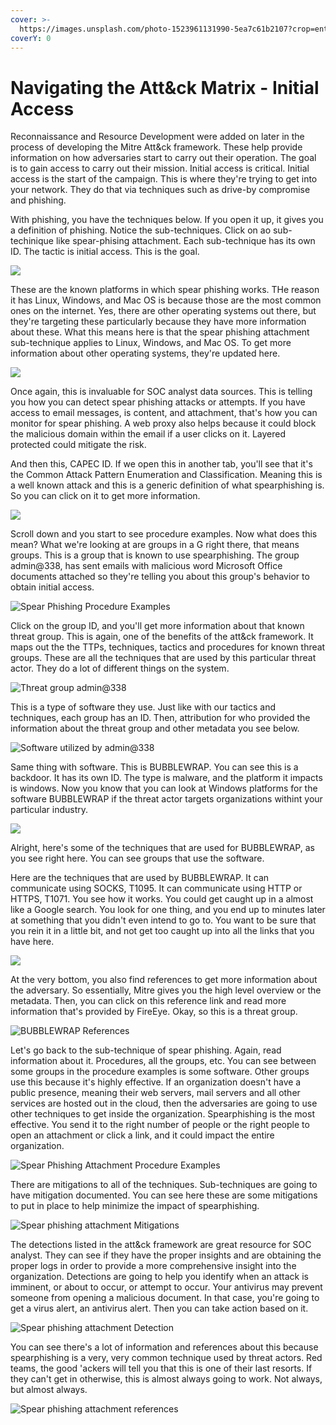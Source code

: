 ```yaml
---
cover: >-
  https://images.unsplash.com/photo-1523961131990-5ea7c61b2107?crop=entropy&cs=srgb&fm=jpg&ixid=MnwxOTcwMjR8MHwxfHNlYXJjaHw2fHx0ZWNofGVufDB8fHx8MTY0NjU5NDQzNA&ixlib=rb-1.2.1&q=85
coverY: 0
---
```


# Navigating the Att\&ck Matrix - Initial Access

Reconnaissance and Resource Development were added on later in the process of developing the Mitre Att\&ck framework. These help provide information on how adversaries start to carry out their operation.&#x20;  The goal is to gain access to carry out their mission. Initial access is critical. Initial access is the start of the campaign. This is where they're trying to get into your network. They do that via techniques such as drive-by compromise and phishing.

With phishing, you have the techniques below. If you open it up, it gives you a definition of phishing. Notice the sub-techniques. Click on ao sub-techinique like spear-phising attachment. Each sub-technique has its own ID. The tactic is initial access. This is the goal.&#x20;

![](../../.gitbook/assets/phishing.PNG)

These are the known platforms in which spear phishing works. THe reason it has Linux, Windows, and Mac OS is because those are the most common ones on the internet. Yes, there are other operating systems out there, but they're targeting these particularly because they have more information about these. What this means here is that the spear phishing attachment sub-technique applies to Linux, Windows, and Mac OS. To get more information about other operating systems, they're updated here.

![](../../.gitbook/assets/platforms.PNG)

Once again, this is invaluable for SOC analyst data sources. This is telling you how you can detect spear phishing attacks or attempts. If you have access to email messages, is content, and attachment, that's how you can monitor for spear phishing.  A web proxy also helps because it could block the malicious domain within the email if a user clicks on it.  Layered protected could mitigate the risk.&#x20;

And then this, CAPEC ID. If we open this in another tab, you'll see that it's the Common Attack Pattern Enumeration and Classification. Meaning this is a well known attack and this is a generic definition of what spearphishing is. So you can click on it to get more information.

![](../../.gitbook/assets/capec.PNG)

Scroll down and you start to see procedure examples. Now what does this mean? What we're looking at are groups in a G right there, that means groups. This is a group that is known to use spearphishing. The group admin@338, has sent emails with malicious word Microsoft Office documents attached so they're telling you about this group's behavior to obtain initial access.&#x20;

![Spear Phishing Procedure Examples](../../.gitbook/assets/procedure\_examples.PNG)

Click on the group ID, and you'll get more information about that known threat group. This is again, one of the benefits of the att\&ck framework. It maps out the the TTPs, techniques, tactics and procedures for known threat groups. These are all the techniques that are used by this particular threat actor. They do a lot of different things on the system.&#x20;

![Threat group admin@338](../../.gitbook/assets/admin@338.PNG)

This is a type of software they use. Just like with our tactics and techniques, each group has an ID. Then, attribution for who provided the information about the threat group and other metadata you see below.&#x20;

![Software utilized by admin@338](../../.gitbook/assets/software.PNG)

Same thing with software. This is BUBBLEWRAP. You can see this is a backdoor. It has its own ID. The type is malware, and the platform it impacts is windows. Now you know that you can look at Windows platforms for the software BUBBLEWRAP if the threat actor targets organizations withint your particular industry.&#x20;

![](../../.gitbook/assets/bubblewrap.PNG)

Alright, here's some of the techniques that are used for BUBBLEWRAP, as you see right here. You can see groups that use the software.

Here are the techniques that are used by BUBBLEWRAP. It can communicate using SOCKS, T1095. It can communicate using HTTP or HTTPS, T1071. You see how it works. You could get caught up in a almost like a Google search. You look for one thing, and you end up to minutes later at something that you didn't even intend to go to. You want to be sure that you rein it in a little bit, and not get too caught up into all the links that you have here.&#x20;

![](../../.gitbook/assets/techniques\_and\_groups.PNG)

At the very bottom, you also find references to get more information about the adversary. So essentially, Mitre gives you the high level overview or the metadata. Then, you can click on this reference link and read more information that's provided by FireEye. Okay, so this is a threat group.&#x20;

![BUBBLEWRAP References](../../.gitbook/assets/references.PNG)

Let's go back to the sub-technique of spear phishing. Again, read information about it. Procedures, all the groups, etc. You can see between some groups in the procedure examples is some software. Other groups use this because it's highly effective. If an organization doesn't have a public presence, meaning their web servers, mail servers and all other services are hosted out in the cloud, then the adversaries are going to use other techniques to get inside the organization. Spearphishing is the most effective. You send it to the right number of people or the right people to open an attachment or click a link, and it could impact the entire organization.&#x20;

![Spear Phishing Attachment Procedure Examples](../../.gitbook/assets/procedure\_examples.PNG)

There are mitigations to all of the techniques. Sub-techniques are going to have mitigation documented. You can see here these are some mitigations to put in place to help minimize the impact of spearphishing.&#x20;

![Spear phishing attachment Mitigations ](../../.gitbook/assets/mitagations2.PNG)

The detections listed in the att&ck framework are great resource for SOC analyst. They can see if they have the proper insights and are obtaining the proper logs in order to provide a more comprehensive insight into the organization. Detections are going to help you identify when an attack is imminent, or about to occur, or attempt to occur. Your antivirus may prevent someone from opening a malicious document. In that case, you're going to get a virus alert, an antivirus alert. Then you can take action based on it.&#x20;

![Spear phishing attachment Detection](../../.gitbook/assets/detection2.PNG)

You can see there's a lot of information and references about this because spearphishing is a very, very common technique used by threat actors. Red teams, the good 'ackers will tell you that this is one of their last resorts. If they can't get in otherwise, this is almost always going to work. Not always, but almost always.&#x20;

![Spear phishing attachment references](../../.gitbook/assets/references2.PNG)
